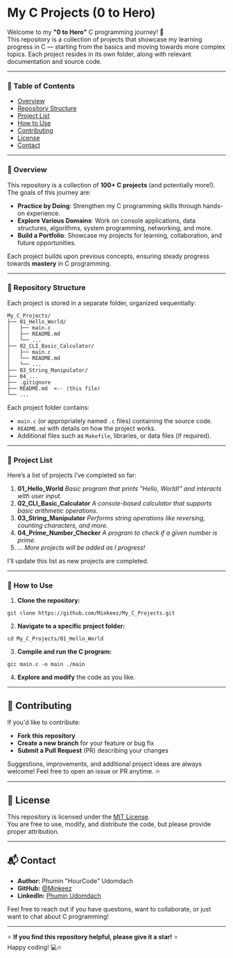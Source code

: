 # My C Projects (0 to Hero)

Welcome to my **"0 to Hero"** C programming journey! 🚀  
This repository is a collection of projects that showcase my learning progress in C — starting from the basics and moving towards more complex topics. Each project resides in its own folder, along with relevant documentation and source code.

---

### 📌 Table of Contents

- [Overview](#overview)
- [Repository Structure](#repository-structure)
- [Project List](#project-list)
- [How to Use](#how-to-use)
- [Contributing](#contributing)
- [License](#license)
- [Contact](#contact)

---

### 📖 Overview

This repository is a collection of **100+ C projects** (and potentially more!). The goals of this journey are:

- **Practice by Doing**: Strengthen my C programming skills through hands-on experience.
- **Explore Various Domains**: Work on console applications, data structures, algorithms, system programming, networking, and more.
- **Build a Portfolio**: Showcase my projects for learning, collaboration, and future opportunities.

Each project builds upon previous concepts, ensuring steady progress towards **mastery** in C programming.

---

### 📂 Repository Structure

Each project is stored in a separate folder, organized sequentially:

```
My_C_Projects/
├── 01_Hello_World/
│   ├── main.c
│   ├── README.md
│   └── ...
├── 02_CLI_Basic_Calculator/
│   ├── main.c
│   └── README.md
│   └── ...
├── 03_String_Manipulator/
├── 04_...
├── .gitignore
├── README.md  <-- (this file)
└── ...
```

Each project folder contains:

- `main.c` (or appropriately named `.c` files) containing the source code.
- `README.md` with details on how the project works.
- Additional files such as `Makefile`, libraries, or data files (if required).

---

### 🔢 Project List

Here’s a list of projects I’ve completed so far:

1. **01_Hello_World**
   _Basic program that prints "Hello, World!" and interacts with user input._
2. **02_CLI_Basic_Calculator**
   _A console-based calculator that supports basic arithmetic operations._
3. **03_String_Manipulator**
   _Performs string operations like reversing, counting characters, and more._
4. **04_Prime_Number_Checker**
   _A program to check if a given number is prime._
5. ...
   _More projects will be added as I progress!_

I'll update this list as new projects are completed.

---

### 🚀 How to Use

1. **Clone the repository:**

```
git clone https://github.com/Minkeez/My_C_Projects.git
```

2. **Navigate to a specific project folder:**

```
cd My_C_Projects/01_Hello_World
```

3. **Compile and run the C program:**

```
gcc main.c -o main ./main
```

4. **Explore and modify** the code as you like.

---

## 🤝 Contributing

If you'd like to contribute:

- **Fork this repository**
- **Create a new branch** for your feature or bug fix
- **Submit a Pull Request** (PR) describing your changes

Suggestions, improvements, and additional project ideas are always welcome! Feel free to open an issue or PR anytime. 🔥

---

## 📝 License

This repository is licensed under the [MIT License](LICENSE).  
You are free to use, modify, and distribute the code, but please provide proper attribution.

---

## 📬 Contact

- **Author:** Phumin "HourCode" Udomdach
- **GitHub:** [@Minkeez](https://github.com/Minkeez)
- **LinkedIn:** [Phumin Udomdach](https://www.linkedin.com/in/phumin-udomdach-23024527b/)

Feel free to reach out if you have questions, want to collaborate, or just want to chat about C programming!

---

⭐ **If you find this repository helpful, please give it a star!** ⭐  
Happy coding! 💻🔥
